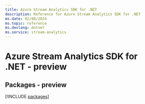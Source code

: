 ```yaml
---
title: Azure Stream Analytics SDK for .NET
description: Reference for Azure Stream Analytics SDK for .NET
ms.date: 02/08/2024
ms.topic: reference
ms.devlang: dotnet
ms.service: stream-analytics
---
```

# Azure Stream Analytics SDK for .NET - preview
## Packages - preview
[!INCLUDE [packages](stream-analytics-index.md)]